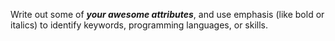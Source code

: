 Write out some of __*your awesome attributes*__, and use emphasis (like bold or italics) to identify keywords, programming languages, or skills. 
